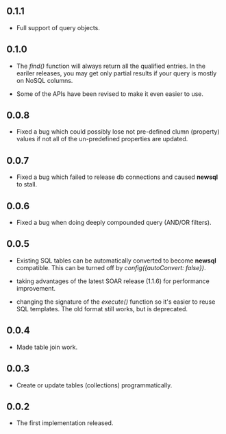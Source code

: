 ## 0.1.1

+ Full support of query objects.

## 0.1.0

+ The _find()_ function will always return all the qualified entries. In the eariler releases, you may get only partial results if your query is mostly on NoSQL columns.

+ Some of the APIs have been revised to make it even easier to use. 

## 0.0.8

+ Fixed a bug which could possibly lose not pre-defined clumn (property) values if not all of the un-predefined properties are updated.

## 0.0.7

+ Fixed a bug which failed to release db connections and caused **newsql** to stall.

## 0.0.6

+ Fixed a bug when doing deeply compounded query (AND/OR filters).

## 0.0.5

+ Existing SQL tables can be automatically converted to become **newsql** compatible. This can be turned off by _config({autoConvert: false})_.

+ taking advantages of the latest SOAR release (1.1.6) for performance improvement.

+ changing the signature of the _execute()_ function so it's easier to reuse SQL templates. The old format still works, but is deprecated.

## 0.0.4

+ Made table join work.

## 0.0.3

+ Create or update tables (collections) programmatically.

## 0.0.2

+ The first implementation released.